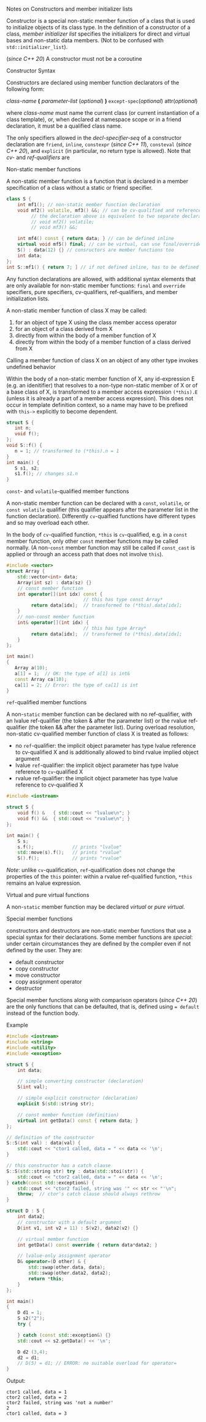 Notes on Constructors and member initializer lists

Constructor is a special non-static member function of a class that is used to initialize
objects of its class type. In the definition of a constructor of a class, _member initializer list_
specifies the initializers for direct and virtual bases and non-static data members. 
(Not to be confused with ```std::initializer_list```).

(_since C++ 20_) A constructor must not be a coroutine


Constructor Syntax

Constructors are declared using member function declarators of the following form:

  _class-name_ **(** _parameter-list_ (_optional_) **)** ```except-spec```(_optional_) attr(_optional_)

where _class-name_ must name the current class (or current instantiation of a class template), or, when
declared at namespace scope or in a friend declaration, it must be a qualified class name.

The only specifiers allowed in the _decl-specifier-seq_ of a constructor declaration are ```friend```,
```inline```, ```constexpr``` (_since C++ 11_), ```consteval``` (_since C++ 20_), and ```explicit```
(in particular, no return type is allowed). Note that _cv-_ and _ref-qualifiers_ are    



Non-static member functions


A non-static member function is a function that is declared in a member specification of a class without
a static or friend specifier. 

```cpp
class S {
    int mf1(); // non-static member function declaration
    void mf2() volatile, mf3() &&; // can be cv-qualified and reference-qualified
         // the declaration above is equivalent to two separate declarations
         // void mf2() volatile;
         // void mf3() &&;

    int mf4() const { return data; } // can be defined inline
    virtual void mf5() final; // can be virtual, can use final/override
    S() : data(12) {} // consructors are member functions too
    int data;    
};
int S::mf1() { return 7; ] // if not defined inline, has to be defined at namespace
```

Any function declarations are allowed, with additional syntax elements that are only available for
non-static member functions: ```final``` and ```override``` specifiers, pure specifiers, cv-qualifiers,
ref-qualifiers, and member initialization lists. 


A non-static member function of class X may be called:
1) for an object of type X using the class member access operator
2) for an object of a class derived from X
3) directly from within the body of a member function of X
4) directly from within the body of a member function of a class derived from X

Calling a member function of class X on an object of any other type invokes undefined behavior


Within the body of a non-static member function of X, any id-expression E (e.g. an idenitifier) that
resolves to a non-type non-static member of X or of a base class of X, is transformed to a member access
expression ```(*this).E``` (unless it is already a part of a member access expression). This does not 
occur in template definition context, so a name may have to be prefixed with ```this->``` explicitly
to become dependent.

```cpp
struct S {
   int n;
   void f();
};
void S::f() {
   n = 1; // transformed to (*this).n = 1
}
int main() {
   S s1, s2;
   s1.f(); // changes s1.n
}
```


```const```- and ```volatile```-qualified member functions


A non-static member function can be declared with a ```const```, ```volatile```, or ```const volatile```
qualifier (this qualifier appears after the parameter list in the function declaration). Differently
```cv```-qualfied functions have different types and so may overload each other.


In the body of ```cv```-qualified function, ```*this``` is ```cv```-qualified, e.g. in a ```const``` 
member function, only other ```const``` member functions may be called normally. (A non-```const```
member function may still be called if ```const_cast``` is applied or through an access path that
does not involve ```this```).

```cpp
#include <vector>
struct Array {
    std::vector<int> data;
    Array(int sz) : data(sz) {}
    // const member function
    int operator[](int idx) const {
                            // this has type const Array*
         return data[idx];  // transformed to (*this).data[idx];
    }
    // non-const member function
    int& operator[](int idx) {
                            // this has type Array*
         return data[idx];  // transformed to (*this).data[idx];
    }
};

int main()
{
   Array a(10);
   a[1] = 1;  // OK: the type of a[1] is int&
   const Array ca(10);
   ca[1] = 2; // Error: the type of ca[1] is int
}
```


```ref```-qualified member functions

A non-```static``` member function can be declared with no ref-qualifier, with an lvalue
ref-qualifier (the token & after the parameter list) or the rvalue ref-qualifier (the token &&
after the parameter list). During overload resolution, non-static cv-qualified member function of 
class X is treated as follows:

* no ```ref```-qualifier: the implicit object parameter has type lvalue reference to cv-qualified X
and is additionally allowed to bind rvalue implied object argument
* lvalue ```ref```-qualifier: the implicit object parameter has type lvalue reference to 
  ```cv```-qualified X
* rvalue ref-qualifier: the implicit object parameter has type lvalue reference to cv-qualified X


```cpp
#include <iostream>

struct S {
    void f() &   { std::cout << "lvalue\n"; }
    void f() &&  { std::cout << "rvalue\n"; }
};

int main() {
    S s;
    s.f();              // prints "lvalue"
    std::move(s).f();   // prints "rvalue"
    S().f();            // prints "rvalue"
``` 

_Note_: unlike ```cv```-qualification, ```ref```-qualification does not change the properties of
the ```this``` pointer: within a rvalue ref-qualified function, ```*this``` remains an lvalue 
expression. 


Virtual and pure virtual functions

A non-```static``` member function may be declared _virtual_ or _pure virtual_.


Special member functions


constructors and destructors are non-static member functions that use a special syntax for their
declarations. Some member functions are _special_: under certain circumstances they are defined 
by the compiler even if not defined by the user. They are:
* default constructor
* copy constructor
* move constructor
* copy assignment operator
* destructor

Special member functions along with comparison operators (_since C++ 20_) are the only functions
that can be defaulted, that is, defined using ```= default``` instead of the function body.

Example

```cpp
#include <iostream>
#include <string>
#include <utility>
#include <exception>

struct S {
    int data;

    // simple converting constructor (declaration)
    S(int val);

    // simple explicit constructor (declaration)
    explicit S(std::string str);

    // const member function (definition)
    virtual int getData() const { return data; }
}; 

// definition of the constructor
S::S(int val) : data(val) {
    std::cout << "ctor1 called, data = " << data << '\n';
}

// this constructor has a catch clause
S::S(std::string str) try : data(std::stoi(str)) {
    std::cout << "ctor2 called, data = " << data << '\n';
} catch(const std::exception&) {
    std::cout << "ctor2 failed, string was '" << str << "'\n";
    throw;  // ctor's catch clause should always rethrow
}

struct D : S {
    int data2;
    // constructor with a default argument
    D(int v1, int v2 = 11) : S(v2), data2(v2) {}

    // virtual member function
    int getData() const override { return data*data2; }

    // lvalue-only assignment operator
    D& operator=(D other) & {
        std::swap(other.data, data);
        std::swap(other.data2, data2);
        return *this;
    }
};

int main() 
{
    D d1 = 1;
    S s2("2");
    try {

    } catch (const std::exception&) {}
    std::cout << s2.getData() << '\n';

    D d2 (3,4);
    d2 = d1;
    // D(5) = d1; // ERROR: no suitable overload for operator=
}
```

Output:

```
ctor1 called, data = 1
ctor2 called, data = 2
ctor2 failed, string was 'not a number'
2
ctor1 called, data = 3
